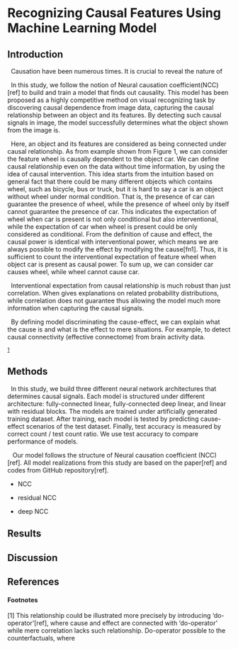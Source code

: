 Recognizing Causal Features Using Machine Learning Model
=============

## Introduction 
&nbsp;&nbsp;Causation have been numerous times. It is crucial to reveal the nature of 

&nbsp;&nbsp;In this study, we follow the notion of Neural causation coefficient(NCC)[ref] to build and train a model that finds out causality. This model has been proposed as a highly competitive method on visual recognizing task by discovering causal dependence from image data, capturing the causal relationship between an object and its features. By detecting such causal signals in image, the model successfully determines what the object shown from the image is. 

&nbsp;&nbsp;Here, an object and its features are considered as being connected under causal relationship. As from example shown from Figure 1, we can consider the feature wheel is causally dependent to the object car. We can define causal relationship even on the data without time information, by using the idea of causal intervention. This idea starts from the intuition based on general fact that there could be many different objects which contains wheel, such as bicycle, bus or truck, but it is hard to say a car is an object without wheel under normal condition. That is, the presence of car can guarantee the presence of wheel, while the presence of wheel only by itself cannot guarantee the presence of car. This indicates the expectation of wheel when car is present is not only conditional but also interventional, while the expectation of car when wheel is present could be only considered as conditional. From the definition of cause and effect, the causal power is identical with interventional power, which means we are always possible to modify the effect by modifying the cause[fn1]. Thus, it is sufficient to count the interventional expectation of feature wheel when object car is present as causal power. To sum up, we can consider car causes wheel, while wheel cannot cause car. 

&nbsp;&nbsp;Interventional expectation from causal relationship is much robust than just correlation. When gives explanations on related probability distributions, while correlation does not guarantee 
thus allowing the model much more information when capturing the causal signals. 

&nbsp;&nbsp;By defining model discriminating the cause-effect, we can explain what the cause is and what is the effect to mere situations. For example, to detect causal connectivity (effective connectome) from brain activity data. 

<sup>[1](#fn1)</sup>

## Methods 
&nbsp;&nbsp;In this study, we build three different neural network architectures that determines causal signals. Each model is structured under different architecture: fully-connected linear, fully-connected deep linear, and linear with residual blocks. The models are trained under artificially generated training dataset. After training, each model is tested by predicting cause-effect scenarios of the test dataset. Finally, test accuracy is measured by correct count / test count ratio. We use test accuracy to compare performance of models. 

&nbsp;&nbsp; Our model follows the structure of Neural causation coefficient (NCC)[ref]. All model realizations from this study are based on the paper[ref] and codes from GitHub repository[ref]. 

* NCC

* residual NCC

* deep NCC


## Results 



## Discussion 



## References 


#### Footnotes
<a name="fn1">[1]</a> This relationship could be illustrated more precisely by introducing ‘do-operator’[ref], where cause and effect are connected with ‘do-operator’ while mere correlation lacks such relationship. Do-operator possible to the counterfactuals, where 
